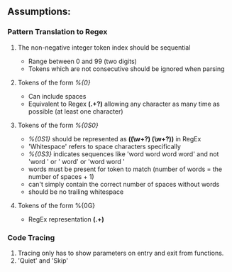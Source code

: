## Assumptions:
### Pattern Translation to Regex

1. The non-negative integer token index should be sequential 
	- Range between 0 and 99 (two digits)
	- Tokens which are not consecutive should be ignored when parsing

2. Tokens of the form *%{0}*
	- Can include spaces
	- Equivalent to Regex **(.+?)** allowing any character as many time as possible (at least one character)

3. Tokens of the form *%{0S0}*
	- *%{0S1}* should be represented as **((\w+?) (\w+?))** in RegEx
	- 'Whitespace' refers to space characters specifically
	- *%{0S3}* indicates sequences like 'word word word word' and not 'word   ' or '   word' or 'word word  '
	- words must be present for token to match (number of words = the number of spaces + 1)
	- can't simply contain the correct number of spaces without words
	- should be no trailing whitespace

4. Tokens of the form %{0G}
	- RegEx representation **(.+)** 

### Code Tracing

1. Tracing only has to show parameters on entry and exit from functions.
2. 'Quiet' and 'Skip'